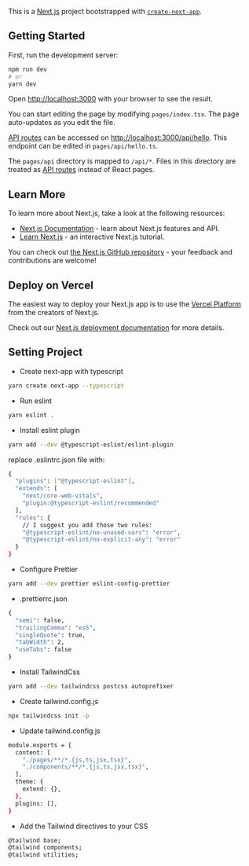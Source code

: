 This is a [Next.js](https://nextjs.org/) project bootstrapped with [`create-next-app`](https://github.com/vercel/next.js/tree/canary/packages/create-next-app).

## Getting Started

First, run the development server:

```bash
npm run dev
# or
yarn dev
```

Open [http://localhost:3000](http://localhost:3000) with your browser to see the result.

You can start editing the page by modifying `pages/index.tsx`. The page auto-updates as you edit the file.

[API routes](https://nextjs.org/docs/api-routes/introduction) can be accessed on [http://localhost:3000/api/hello](http://localhost:3000/api/hello). This endpoint can be edited in `pages/api/hello.ts`.

The `pages/api` directory is mapped to `/api/*`. Files in this directory are treated as [API routes](https://nextjs.org/docs/api-routes/introduction) instead of React pages.

## Learn More

To learn more about Next.js, take a look at the following resources:

- [Next.js Documentation](https://nextjs.org/docs) - learn about Next.js features and API.
- [Learn Next.js](https://nextjs.org/learn) - an interactive Next.js tutorial.

You can check out [the Next.js GitHub repository](https://github.com/vercel/next.js/) - your feedback and contributions are welcome!

## Deploy on Vercel

The easiest way to deploy your Next.js app is to use the [Vercel Platform](https://vercel.com/new?utm_medium=default-template&filter=next.js&utm_source=create-next-app&utm_campaign=create-next-app-readme) from the creators of Next.js.

Check out our [Next.js deployment documentation](https://nextjs.org/docs/deployment) for more details.


## Setting Project

- Create next-app with typescript
```bash
yarn create next-app --typescript
```

- Run eslint
```bash
yarn eslint .
```

- Install eslint plugin
```bash
yarn add --dev @typescript-eslint/eslint-plugin
```
replace .eslintrc.json file with:
```bash
{
  "plugins": ["@typescript-eslint"],
  "extends": [
    "next/core-web-vitals",
    "plugin:@typescript-eslint/recommended"
  ],
  "rules": {
    // I suggest you add those two rules:
    "@typescript-eslint/no-unused-vars": "error",
    "@typescript-eslint/no-explicit-any": "error"
  }
}
```

- Configure Prettier
```bash
yarn add --dev prettier eslint-config-prettier
```

- .prettierrc.json
```bash
{
  "semi": false,
  "trailingComma": "es5",
  "singleQuote": true,
  "tabWidth": 2,
  "useTabs": false
}
```

- Install TailwindCss
```bash
yarn add --dev tailwindcss postcss autoprefixer
```

- Create tailwind.config.js
```bash
npx tailwindcss init -p
```

- Update tailwind.config.js
```bash
module.exports = {
  content: [
    "./pages/**/*.{js,ts,jsx,tsx}",
    "./components/**/*.{js,ts,jsx,tsx}",
  ],
  theme: {
    extend: {},
  },
  plugins: [],
}
```

- Add the Tailwind directives to your CSS
```bash
@tailwind base;
@tailwind components;
@tailwind utilities;
```
